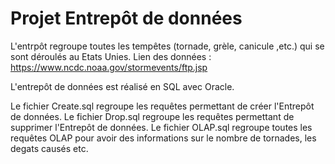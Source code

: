 # Projet Entrepôt de données

L'entrpôt regroupe toutes les tempêtes (tornade, grèle, canicule ,etc.) qui se sont déroulés au Etats Unies.
Lien des données : https://www.ncdc.noaa.gov/stormevents/ftp.jsp

L'entrepôt de données est réalisé en SQL avec Oracle.

Le fichier Create.sql regroupe les requêtes permettant de créer l'Entrepôt de données.
Le fichier Drop.sql regroupe les requêtes permettant de supprimer l'Entrepôt de données.
Le fichier OLAP.sql regroupe toutes les requêtes OLAP pour avoir des informations sur le nombre de tornades, les degats causés etc.

